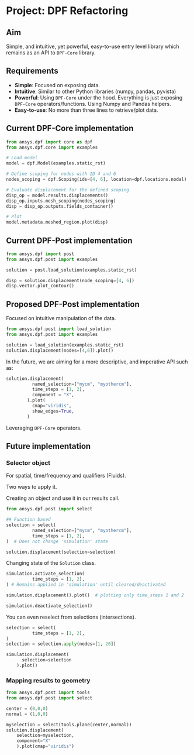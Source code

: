 # Project: DPF Refactoring

## Aim

Simple, and intuitive, yet powerful, easy-to-use entry level library which remains as an API to ``DPF-Core`` library.

## Requirements

* **Simple**: Focused on exposing data.
* **Intuitive**: Similar to other Python libraries (numpy, pandas, pyvista)
* **Powerful**: Using ``DPF-Core`` under the hood. Everything is just exposing ``DPF-Core`` operators/functions. Using Numpy and Pandas helpers.
* **Easy-to-use**: No more than three lines to retrieve/plot data.


## Current DPF-Core implementation

```py
from ansys.dpf import core as dpf
from ansys.dpf.core import examples

# Load model
model = dpf.Model(examples.static_rst)

# Define scoping for nodes with ID 4 and 6
nodes_scoping = dpf.Scoping(ids=[4, 6], location=dpf.locations.nodal)

# Evaluate displacement for the defined scoping
disp_op = model.results.displacements()
disp_op.inputs.mesh_scoping(nodes_scoping)
disp = disp_op.outputs.fields_container()

# Plot
model.metadata.meshed_region.plot(disp)
```

## Current DPF-Post implementation

```py
from ansys.dpf import post
from ansys.dpf.post import examples

solution = post.load_solution(examples.static_rst)

disp = solution.displacement(node_scoping=[4, 6])
disp.vector.plot_contour()

```


## Proposed DPF-Post implementation
Focused on intuitive manipulation of the data.
```py
from ansys.dpf.post import load_solution
from ansys.dpf.post import examples

solution = load_solution(examples.static_rst)
solution.displacement(nodes=[4,6]).plot()
```

In the future, we are aiming for a more descriptive, and imperative
API such as:

```python
solution.displacement(
          named_selection=["mycm", "myothercm"],
          time_steps = [1, 2],
          component = "X",
        ).plot(
          cmap="viridis",
          show_edges=True,
        )
```

Leveraging ``DPF-Core`` operators.


## Future implementation

### **Selector object**
For spatial, time/frequency and qualifiers (Fluids).

Two ways to apply it.

Creating an object and use it in our results call.

```py
from ansys.dpf.post import select

## Function based
selection = select(
          named_selection=["mycm", "myothercm"],
          time_steps = [1, 2],
)  # Does not change 'simulation' state

solution.displacement(selection=selection)
```

Changing state of the ``Solution`` class.

```py
simulation.activate_selection(
          time_steps = [1, 2],
) # Remains applied in 'simulation' until cleared/deactivated

simulation.displacement().plot()  # plotting only time_steps 1 and 2

simulation.deactivate_selection()
```

You can even reselect from selections (intersections).

```py
selection = select(
          time_steps = [1, 2],
)
selection = selection.apply(nodes=[1, 20])

simulation.displacement(
      selection=selection
    ).plot()
```

### **Mapping results to geometry**

```py
from ansys.dpf.post import tools
from ansys.dpf.post import select

center = (0,0,0)
normal = (1,0,0)

myselection = select(tools.plane(center,normal))
solution.displacement(
    selection=myselection,
    component="X"
    ).plot(cmap="viridis")


```
